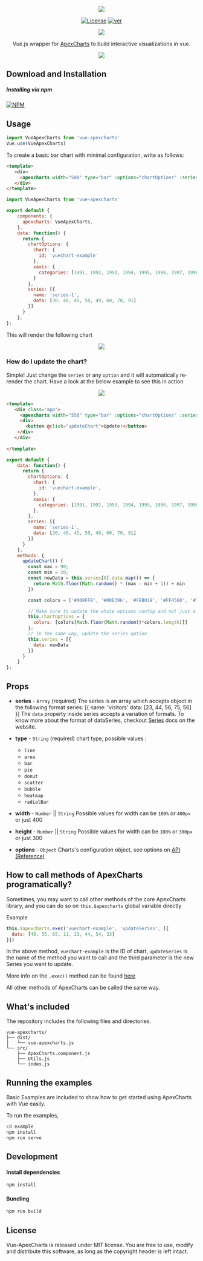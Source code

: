 <p align="center"><img src="https://apexcharts.com/media/vue-apexcharts.png"></p>

<p align="center">
  <a href="https://github.com/apexcharts/vue-apexcharts/blob/master/LICENSE"><img src="https://img.shields.io/badge/License-MIT-brightgreen.svg" alt="License"></a>
  <!--<a href="https://travis-ci.com/apexcharts/vue-apexcharts.js"><img src="https://api.travis-ci.com/apexcharts/vue-apexcharts.js.svg?branch=master" alt="build" /></a>-->
  <a href="https://www.npmjs.com/package/vue-apexcharts"><img src="https://img.shields.io/npm/v/vue-apexcharts.svg" alt="ver"></a>
</p>

<p align="center">
  <a href="https://twitter.com/intent/tweet?text=Vue-ApexCharts%20A%20Vue.js%20Chart%20library%20built%20on%20ApexCharts.js&url=https://www.apexcharts.com&hashtags=javascript,charts,vue.js,vue,apexcharts"><img src="https://img.shields.io/twitter/url/http/shields.io.svg?style=social"> </a>
</p>

<p align="center">Vue.js wrapper for <a href="https://github.com/apexcharts/apexcharts.js">ApexCharts</a> to build interactive visualizations in vue.</p>

<p align="center"><a href="https://apexcharts.com/javascript-chart-demos/"><img src="https://apexcharts.com/media/apexcharts-banner.png"></a></p>


## Download and Installation

##### Installing via npm
[![NPM](https://nodei.co/npm/vue-apexcharts.png?mini=true)](https://npmjs.org/package/vue-apexcharts)

## Usage
```js
import VueApexCharts from 'vue-apexcharts'
Vue.use(VueApexCharts)
```

To create a basic bar chart with minimal configuration, write as follows:
```html
<template>
   <div>
     <apexcharts width="500" type="bar" :options="chartOptions" :series="series"></apexcharts>
   </div>
</template>
```

```js
import VueApexCharts from 'vue-apexcharts'

export default {
    components: {
      apexcharts: VueApexCharts,
    },
    data: function() {
      return {
        chartOptions: {
          chart: {
            id: 'vuechart-example'
          },
          xaxis: {
            categories: [1991, 1992, 1993, 1994, 1995, 1996, 1997, 1998]
          }
        },
        series: [{
          name: 'series-1',
          data: [30, 40, 45, 50, 49, 60, 70, 91]
        }]
      }
    },
};
```
This will render the following chart
<p align="center"><a href="https://apexcharts.com/javascript-chart-demos/column-charts/"><img src="https://apexcharts.com/media/first-bar-chart.svg"></a></p>

### How do I update the chart?
Simple! Just change the `series` or any `option` and it will automatically re-render the chart. Have a look at the below example to see this in action
<p align="center"><a href="#"><img src="https://apexcharts.com/media/vue-chart-updation.gif"></a></p>

```html
<template>
   <div class="app">
     <apexcharts width="550" type="bar" :options="chartOptions" :series="series"></apexcharts>
     <div>
       <button @click="updateChart">Update!</button>
    </div>
   </div>
   
</template>
```

```js
export default {
    data: function() {
      return {
        chartOptions: {
          chart: {
            id: 'vuechart-example',
          },
          xaxis: {
            categories: [1991, 1992, 1993, 1994, 1995, 1996, 1997, 1998],
          },
        },
        series: [{
          name: 'series-1',
          data: [30, 40, 45, 50, 49, 60, 70, 81]
        }]
      }
    },
    methods: {
      updateChart() {
        const max = 90;
        const min = 20;
        const newData = this.series[0].data.map(() => {
          return Math.floor(Math.random() * (max - min + 1)) + min
        })

        const colors = ['#008FFB', '#00E396', '#FEB019', '#FF4560', '#775DD0']

        // Make sure to update the whole options config and not just a single property to allow the Vue watch catch the change.
        this.chartOptions = {
          colors: [colors[Math.floor(Math.random()*colors.length)]]
        };
        // In the same way, update the series option
        this.series = [{
          data: newData
        }]
      }
    }
};
```


## Props
- __series__ - `Array` (required)
The series is an array which accepts object in the following format
series: [{
  name: 'visitors'
  data: [23, 44, 56, 75, 56]
}]
The `data` property inside series accepts a variation of formats. To know more about the format of dataSeries, checkout [Series](https://apexcharts.com/docs/series/) docs on the website.

- __type__ - `String` (required)
chart type, possible values :
    - `line`
    - `area`
    - `bar`
    - `pie`
    - `donut`
    - `scatter`
    - `bubble`
    - `heatmap`
    - `radialBar`

- __width__ -  `Number` || `String`
Possible values for width can be `100%` or `400px` or just 400

- __height__ -  `Number` || `String`
Possible values for width can be `100%` or `300px` or just 300

- __options__ - `Object`
Charts's configuration object, see options on [API (Reference)](https://apexcharts.com/docs/options/chart/type/)


## How to call methods of ApexCharts programatically?
Sometimes, you may want to call other methods of the core ApexCharts library, and you can do so on `this.$apexcharts` global variable directly

Example
```js
this.$apexcharts.exec('vuechart-example', 'updateSeries', [{
  data: [40, 55, 65, 11, 23, 44, 54, 33]
}])
```
In the above method, `vuechart-example` is the ID of chart, `updateSeries` is the name of the method you want to call and the third parameter is the new Series you want to update.

More info on the `.exec()` method can be found <a href="https://apexcharts.com/docs/methods/#exec">here</a>

All other methods of ApexCharts can be called the same way.

## What's included

The repository includes the following files and directories.

```
vue-apexcharts/
├── dist/
│   └── vue-apexcharts.js
└── src/
    ├── ApexCharts.component.js
    ├── Utils.js
    └── index.js
```

## Running the examples
Basic Examples are included to show how to get started using ApexCharts with Vue easily.

To run the examples,
```bash
cd example
npm install
npm run serve
```

## Development
#### Install dependencies

```bash
npm install
```

#### Bundling
```bash
npm run build
```

## License
Vue-ApexCharts is released under MIT license. You are free to use, modify and distribute this software, as long as the copyright header is left intact.

